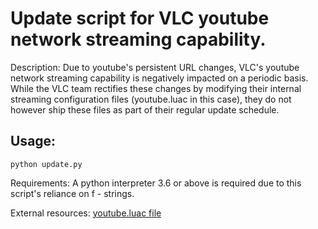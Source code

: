 # Update script for VLC youtube network streaming capability.

Description:
    Due to youtube's persistent URL changes, VLC's youtube network streaming capability is
    negatively impacted on a periodic basis. While the VLC team rectifies these changes by modifying their internal streaming configuration files (youtube.luac in this case), they do not however ship these files as part of their regular update schedule. 

## Usage:

```
python update.py
```

Requirements:
A python interpreter 3.6 or above is required due to this script's reliance on 
f - strings.

External resources:
[youtube.luac file](https://raw.githubusercontent.com/videolan/vlc/master/share/lua/playlist/youtube.lua)